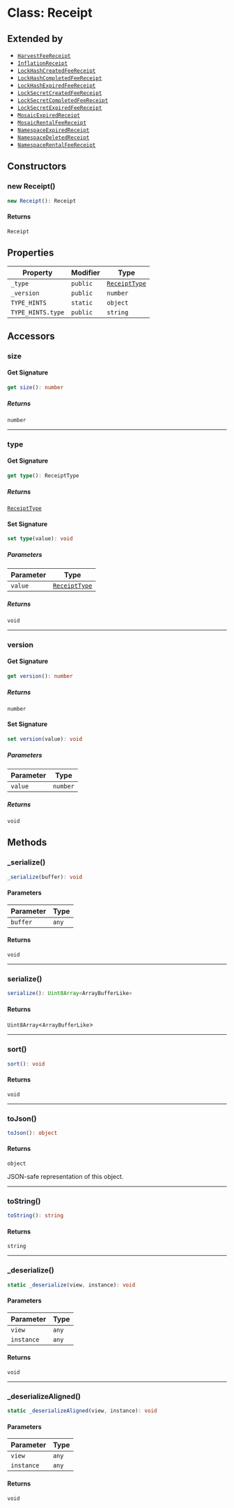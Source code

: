 # Class: Receipt

## Extended by

- [`HarvestFeeReceipt`](HarvestFeeReceipt.md)
- [`InflationReceipt`](InflationReceipt.md)
- [`LockHashCreatedFeeReceipt`](LockHashCreatedFeeReceipt.md)
- [`LockHashCompletedFeeReceipt`](LockHashCompletedFeeReceipt.md)
- [`LockHashExpiredFeeReceipt`](LockHashExpiredFeeReceipt.md)
- [`LockSecretCreatedFeeReceipt`](LockSecretCreatedFeeReceipt.md)
- [`LockSecretCompletedFeeReceipt`](LockSecretCompletedFeeReceipt.md)
- [`LockSecretExpiredFeeReceipt`](LockSecretExpiredFeeReceipt.md)
- [`MosaicExpiredReceipt`](MosaicExpiredReceipt.md)
- [`MosaicRentalFeeReceipt`](MosaicRentalFeeReceipt.md)
- [`NamespaceExpiredReceipt`](NamespaceExpiredReceipt.md)
- [`NamespaceDeletedReceipt`](NamespaceDeletedReceipt.md)
- [`NamespaceRentalFeeReceipt`](NamespaceRentalFeeReceipt.md)

## Constructors

### new Receipt()

```ts
new Receipt(): Receipt
```

#### Returns

`Receipt`

## Properties

| Property | Modifier | Type |
| ------ | ------ | ------ |
| <a id="_type"></a> `_type` | `public` | [`ReceiptType`](ReceiptType.md) |
| <a id="_version"></a> `_version` | `public` | `number` |
| <a id="type_hints"></a> `TYPE_HINTS` | `static` | `object` |
| `TYPE_HINTS.type` | `public` | `string` |

## Accessors

### size

#### Get Signature

```ts
get size(): number
```

##### Returns

`number`

***

### type

#### Get Signature

```ts
get type(): ReceiptType
```

##### Returns

[`ReceiptType`](ReceiptType.md)

#### Set Signature

```ts
set type(value): void
```

##### Parameters

| Parameter | Type |
| ------ | ------ |
| `value` | [`ReceiptType`](ReceiptType.md) |

##### Returns

`void`

***

### version

#### Get Signature

```ts
get version(): number
```

##### Returns

`number`

#### Set Signature

```ts
set version(value): void
```

##### Parameters

| Parameter | Type |
| ------ | ------ |
| `value` | `number` |

##### Returns

`void`

## Methods

### \_serialize()

```ts
_serialize(buffer): void
```

#### Parameters

| Parameter | Type |
| ------ | ------ |
| `buffer` | `any` |

#### Returns

`void`

***

### serialize()

```ts
serialize(): Uint8Array<ArrayBufferLike>
```

#### Returns

`Uint8Array`&lt;`ArrayBufferLike`&gt;

***

### sort()

```ts
sort(): void
```

#### Returns

`void`

***

### toJson()

```ts
toJson(): object
```

#### Returns

`object`

JSON-safe representation of this object.

***

### toString()

```ts
toString(): string
```

#### Returns

`string`

***

### \_deserialize()

```ts
static _deserialize(view, instance): void
```

#### Parameters

| Parameter | Type |
| ------ | ------ |
| `view` | `any` |
| `instance` | `any` |

#### Returns

`void`

***

### \_deserializeAligned()

```ts
static _deserializeAligned(view, instance): void
```

#### Parameters

| Parameter | Type |
| ------ | ------ |
| `view` | `any` |
| `instance` | `any` |

#### Returns

`void`
